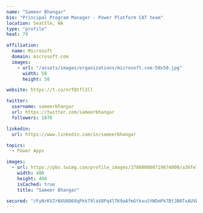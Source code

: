 ```yaml
---
name: "Sameer Bhangar"
bio: "Principal Program Manager - Power Platform CAT team"
location: Seattle, WA
type: "profile"
heat: 79

affiliation:
  name: Microsoft
  domain: microsoft.com
  images:
    - url: "/assets/images/organizations/microsoft.com-50x50.jpg"
      width: 50
      height: 50

website: https://t.co/nrTQtfl3ll

twitter:
  username: sameerbhangar
  url: https://twitter.com/sameerbhangar
  followers: 1070

linkedin:
  url: https://www.linkedin.com/in/sameerbhangar

topics:
  - Power Apps

images:
  - url: https://pbs.twimg.com/profile_images/378800000719674009/a36fe7ddfab1778b76e5793772e43798_400x400.jpeg
    width: 400
    height: 400
    isCached: true
    title: "Sameer Bhangar"

secured: "/FyNrKVZrNXU0D68qPkk79laV8Pq4lTK9aAfmGtkxuSYWDmPk7BtJB0TxAUVWQmExYI2TODtuqy0RYQpwCzANNDEB+S6uRmUHjDU0fQSJID08VV9VNsu9wfpiRgvePwxZ39VBi/MHkHnWcsop1pHdr0zI74yAsvV3StG6HsUujKmKRVgf6ggj7siU37i+Mb6KtCBm4AbNDQbcuO2027zB7McxEna0Os8dQoGAhOPxCHcmzpY/ujTgBCLAX7cO/fa7vn5N2RVxoC7BEGjhUm+rX1n86Acye1DVKs6Um+4WSy+8duZEAaMKiQIQZ+tpPCyCeF9H3fsB91vLdqz+/qAYf/0Yb1RcfZLl3cbNHHaDJNqmF1ICfiheCcOXO8K+iWG/MP8qht2GzAfq9ATdhlFl+lAPEfOMUbf4kc3FjdwUFo=;yIwQI/T3mPs0Xc4++cJ0NQ=="
---
```


